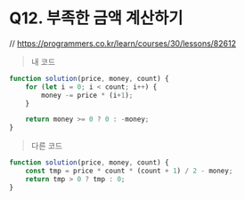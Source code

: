 # Q12. 부족한 금액 계산하기
// https://programmers.co.kr/learn/courses/30/lessons/82612

> 내 코드
```js
function solution(price, money, count) {
    for (let i = 0; i < count; i++) {
        money -= price * (i+1);
    }

    return money >= 0 ? 0 : -money;
}
```

> 다른 코드
```js
function solution(price, money, count) {
    const tmp = price * count * (count + 1) / 2 - money;
    return tmp > 0 ? tmp : 0;
}
```